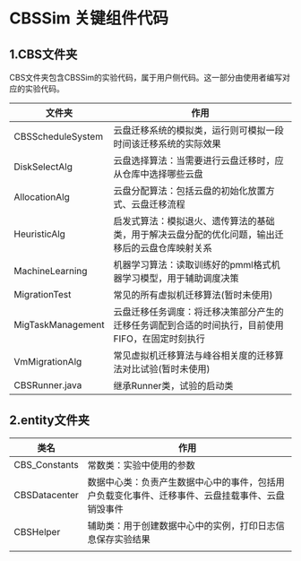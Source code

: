 # CBSSim 关键组件代码

## 1.CBS文件夹

CBS文件夹包含CBSSim的实验代码，属于用户侧代码。这一部分由使用者编写对应的实验代码。



| 文件夹            | 作用                                                         |
| ----------------- | ------------------------------------------------------------ |
| CBSScheduleSystem | 云盘迁移系统的模拟类，运行则可模拟一段时间该迁移系统的实际效果 |
| DiskSelectAlg     | 云盘选择算法：当需要进行云盘迁移时，应从仓库中选择哪些云盘   |
| AllocationAlg     | 云盘分配算法：包括云盘的初始化放置方式、云盘迁移流程         |
| HeuristicAlg      | 启发式算法：模拟退火、遗传算法的基础类，用于解决云盘分配的优化问题，输出迁移后的云盘仓库映射关系 |
| MachineLearning   | 机器学习算法：读取训练好的pmml格式机器学习模型，用于辅助调度决策 |
| MigrationTest     | 常见的所有虚拟机迁移算法(暂时未使用)                         |
| MigTaskManagement | 云盘迁移任务调度：将迁移决策部分产生的迁移任务调配到合适的时间执行，目前使用FIFO，在固定时刻执行 |
| VmMigrationAlg    | 常见虚拟机迁移算法与峰谷相关度的迁移算法对比试验(暂时未使用) |
| CBSRunner.java    | 继承Runner类，试验的启动类                                   |



## 2.entity文件夹

| 类名          | 作用                                                         |
| ------------- | ------------------------------------------------------------ |
| CBS_Constants | 常数类：实验中使用的参数                                     |
| CBSDatacenter | 数据中心类：负责产生数据中心中的事件，包括用户负载变化事件、迁移事件、云盘挂载事件、云盘销毁事件 |
| CBSHelper     | 辅助类：用于创建数据中心中的实例，打印日志信息保存实验结果   |
|               |                                                              |


